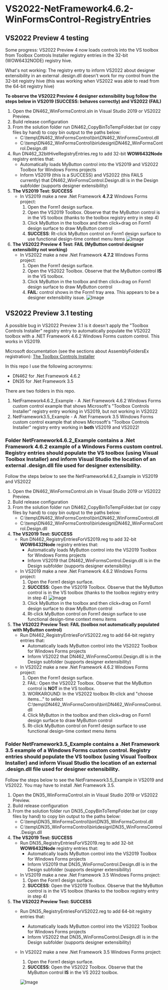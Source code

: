 # VS2022-NetFramework4.6.2-WinFormsControl-RegistryEntries

## VS2022 Preview 4 testing
Some progress: VS2022 Preview 4 now loads controls into the VS toolbox from Toolbox Controls Installer registry entries in the 32-bit (WOW6432NODE) registry hive.

What's not working: The registry entry to inform VS2022 about designer extensibility in an external .design.dll doesn't work for my control from the 32-bit registry hive (this was working when VS2022 was able to read from the 64-bit registry hive)

**To observe the VS2022 Preview 4 designer extensibility bug follow the steps below in VS2019 (SUCCESS: behaves correctly) and VS2022 (FAIL)**
1. Open the DN462_WinFormsControl.sln in Visual Studio 2019 or VS2022 Preview.
2. Build release configuration
3. From the solution folder run DN462_CopyBinToTempFolder.bat (or copy files by hand) to copy bin output to the paths below:
    - C:\temp\DN462_WinFormsControl\bin\DN462_WinFormsControl.dll
    - C:\temp\DN462_WinFormsControl\bin\design\DN462_WinFormsControl.Design.dll
4. Run DN462_32bitHiveRegistryEntries.reg to add 32-bit **WOW6432Node** registry entries that:
      - Automatically loads MyButton control into the VS2019 and VS2022 Toolbox for Windows Forms projects
      - Inform VS2019 (this is a SUCCESS) and VS2022 (this FAILS currently) that DN462_WinFormsControl.Design.dll is in the Design subfolder (supports designer extensibility)
6. **The VS2019 Test: SUCCESS**
    - In VS2019 make a new .Net Framework **4.7.2** Windows Forms project:
      1. Open the Form1 design surface.
      2. Open the VS2019 Toolbox. Observe that the MyButton control is in the VS toolbox (thanks to the toolbox registry entry in step 4)
      3. Click MyButton in the toolbox and then click+drag on Form1 design surface to draw MyButton control
      4. **SUCCESS**: Rt-click MyButton control on Form1 design surface to use functional design-time context menu items
      ![Image](NetFramework4.6.2_Example/SUCCESS_VS2019_DesignerExtensibility.png)
5. **The VS2022 Preview 4 Test: FAIL (MyButton control designer extensibility not working)**
    - In VS2022 make a new .Net Framework **4.7.2** Windows Forms project:
      1. Open the Form1 design surface.
      2. Open the VS2022 Toolbox. Observe that the MyButton control **IS** in the VS toolbox.
      3. Click MyButton in the toolbox and then click+drag on Form1 design surface to draw MyButton control
      4. **FAIL**: control shows in the Form1 tray area. This appears to be a designer extensibility issue.
      ![Image](NetFramework4.6.2_Example/FAIL_VS2022Preview4_DesignerExtensibility.png)

## VS2022 Preview 3.1 testing
A possible bug in VS2022 Preview 3.1 is it doesn't apply the "Toolbox Controls Installer" registry entry to automatically populate the VS2022 toolbox with a .NET Framework 4.6.2 Windows Forms custom control. This works in VS2019.

Microsoft documentation (see the sections about AssemblyFoldersEx registration):  [The Toolbox Controls Installer](https://www.microsoft.com/en-us/download/details.aspx?id=35536)

In this repo I use the following acronymns:
- DN462 for .Net Framework 4.6.2
- DN35 for .Net Framework 3.5

There are two folders in this repo.
1. NetFramework4.6.2_Example - A .Net Framework 4.6.2 Windows Forms custom control example that shows Microsoft's "Toolbox Controls Installer" registry entry working in VS2019, but not working in VS2022
2. NetFramework3.5_Example - A .Net Framework 3.5 Windows Forms custom control example that shows Microsoft's "Toolbox Controls Installer" registry entry working in **both** VS2019 and VS2022!
  
### Folder NetFramework4.6.2_Example contains a .Net Framework 4.6.2 example of a Windows Forms custom control. Registry entries should populate the VS toolbox (using Visual Toolbox Installer) and inform Visual Studio the location of an external .design.dll file used for designer extensibility.

Follow the steps below to see the NetFramework4.6.2_Example in VS2019 and VS2022
1. Open the DN462_WinFormsControl.sln in Visual Studio 2019 or VS2022 Preview.
2. Build release configuration
3. From the solution folder run DN462_CopyBinToTempFolder.bat (or copy files by hand) to copy bin output to the paths below:
    - C:\temp\DN462_WinFormsControl\bin\DN462_WinFormsControl.dll
    - C:\temp\DN462_WinFormsControl\bin\design\DN462_WinFormsControl.Design.dll
4. **The VS2019 Test: SUCCESS**
    - Run DN462_RegistryEntriesForVS2019.reg to add 32-bit **WOW6432Node** registry entries that:
      - Automatically loads MyButton control into the VS2019 Toolbox for Windows Forms projects
      - Inform VS2019 that DN462_WinFormsControl.Design.dll is in the Design subfolder (supports designer extensibility)
    - In VS2019 make a new .Net Framework 4.6.2 Windows Forms project:
      1. Open the Form1 design surface.
      2. **SUCCESS**: Open the VS2019 Toolbox. Observe that the MyButton control is in the VS toolbox (thanks to the toolbox registry entry in step 4)
      ![Image](NetFramework4.6.2_Example/VS2019_DN462_MyButtonDesignTime.png)
      3. Click MyButton in the toolbox and then click+drag on Form1 design surface to draw MyButton control
      4. Rt-click MyButton control on Form1 design surface to use functional design-time context menu items
5. **The VS2022 Preview Test: FAIL (toolbox not automatically populated with MyButton control)**
    - Run DN462_RegistryEntriesForVS2022.reg to add 64-bit registry entries that:
      - Automatically loads MyButton control into the VS2022 Toolbox for Windows Forms projects
      - Inform VS2022 that DN462_WinFormsControl.Design.dll is in the Design subfolder (supports designer extensibility)
    - In VS2022 make a new .Net Framework 4.6.2 Windows Forms project:
      1. Open the Form1 design surface.
      2. FAIL: Open the VS2022 Toolbox. Observe that the MyButton control is **NOT** in the VS toolbox.
      3. WORKAROUND: In the VS2022 toolbox Rt-click and "choose items..." to select C:\temp\DN462_WinFormsControl\bin\DN462_WinFormsControl.dll
      4. Click MyButton in the toolbox and then click+drag on Form1 design surface to draw MyButton control
      5. Rt-click MyButton control on Form1 design surface to use functional design-time context menu items

### Folder NetFramework3.5_Example contains a .Net Framework 3.5 example of a Windows Forms custom control. Registry entries should populate the VS toolbox (using Visual Toolbox Installer) and inform Visual Studio the location of an external .design.dll file used for designer extensibility.
Follow the steps below to see the NetFramework3.5_Example in VS2019 and VS2022. You may have to install .Net Framework 3.5.
1. Open the DN35_WinFormsControl.sln in Visual Studio 2019 or VS2022 Preview.
2. Build release configuration
3. From the solution folder run DN35_CopyBinToTempFolder.bat (or copy files by hand) to copy bin output to the paths below:
    - C:\temp\DN35_WinFormsControl\bin\DN35_WinFormsControl.dll
    - C:\temp\DN35_WinFormsControl\bin\design\DN35_WinFormsControl.Design.dll
4. **The VS2019 Test: SUCCESS**
    - Run DN35_RegistryEntriesForVS2019.reg to add 32-bit **WOW6432Node** registry entries that:
      - Automatically loads MyButton control into the VS2019 Toolbox for Windows Forms projects
      - Inform VS2019 that DN35_WinFormsControl.Design.dll is in the Design subfolder (supports designer extensibility)
    - In VS2019 make a new .Net Framework 3.5 Windows Forms project:
      1. Open the Form1 design surface.
      2. **SUCCESS**: Open the VS2019 Toolbox. Observe that the MyButton control is in the VS toolbox (thanks to the toolbox registry entry in step 4)
5. **The VS2022 Preview Test: SUCCESS**
    - Run DN35_RegistryEntriesForVS2022.reg to add 64-bit registry entries that:
      - Automatically loads MyButton control into the VS2022 Toolbox for Windows Forms projects
      - Inform VS2022 that DN35_WinFormsControl.Design.dll is in the Design subfolder (supports designer extensibility)
    - In VS2022 make a new .Net Framework 3.5 Windows Forms project:
      1. Open the Form1 design surface.
      2. **SUCCESS**: Open the VS2022 Toolbox. Observe that the MyButton control **IS** in the VS 2022 toolbox.
      
      ![Image](NetFramework3.5_Example/VS2022_DN35_MyButtonDesignTime.png)
      

